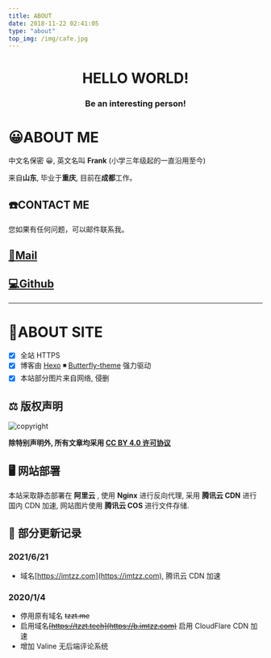 ```yaml
---
title: ABOUT
date: 2018-11-22 02:41:05
type: "about"
top_img: /img/cafe.jpg
---
```


<center><h1>HELLO WORLD!</h1></center>
<center><h3>Be an interesting person!</h3></center>

# 😀ABOUT ME

中文名保密 😀, 英文名叫 **Frank** (小学三年级起的一直沿用至今)

来自**山东**, 毕业于**重庆**, 目前在**成都**工作。

## ☎️CONTACT ME

您如果有任何问题，可以邮件联系我。

## [📧Mail](mailto:tzzprc@outlook.com)

## [💻Github](https://github.com/tzzs)

---

# 🌌ABOUT SITE

- [x] 全站 HTTPS
- [x] 博客由 [Hexo](https://hexo.io/zh-cn/) ◾ [Butterfly-theme](https://butterfly.js.org/) 强力驱动
- [x] 本站部分图片来自网络, 侵删

## ⚖️ 版权声明

![copyright](https://i.creativecommons.org/l/by/4.0/88x31.png)

**除特别声明外, 所有文章均采用 [CC BY 4.0 许可协议](https://creativecommons.org/licenses/by/4.0/)**

## 🖥️ 网站部署

本站采取静态部署在 **阿里云** , 使用 **Nginx** 进行反向代理, 采用 **腾讯云 CDN** 进行国内 CDN 加速, 网站图片使用 **腾讯云 COS** 进行文件存储.

## 📅 部分更新记录

### 2021/6/21

- 域名[https://imtzz.com](https://imtzz.com), 腾讯云 CDN 加速

<!-- ### 2020/2/24
- 启用域名[https://b.imtzz.com](https://b.imtzz.com)，Coding Pages直接访问

### 2020/2/2
- 停用原有域名 tzzt.tech
- 启用域名[https://blog.imtzz.com](https://b.imtzz.com)
- 启用 腾讯云 CDN 加速, 国外IP自动回源([https://github.com/tzzs](https://github.com/tzzs)) -->

### 2020/1/4

- 停用原有域名 ~~tzzt.me~~
- 启用域名~~[https://tzzt.tech](https://b.imtzz.com)~~ 启用 CloudFlare CDN 加速
- 增加 Valine 无后端评论系统

<!-- ### 2019/3/22
- 启用域名[https://tzzt.me](https://b.imtzz.com) 启用 CloudFlare CDN 加速 -->
